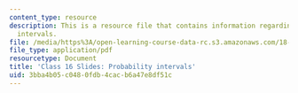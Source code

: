 ```yaml
---
content_type: resource
description: This is a resource file that contains information regarding probability
  intervals.
file: /media/https%3A/open-learning-course-data-rc.s3.amazonaws.com/18-05-introduction-to-probability-and-statistics-spring-2014/3bba4b05c0480fdb4cacb6a47e8df51c_MIT18_05S14_class16slides.pdf
file_type: application/pdf
resourcetype: Document
title: 'Class 16 Slides: Probability intervals'
uid: 3bba4b05-c048-0fdb-4cac-b6a47e8df51c
---
```

